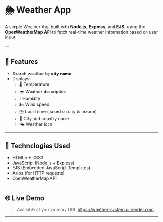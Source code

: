 # 🌦️ Weather App

A simple Weather App built with **Node.js**, **Express**, and **EJS**, using the **OpenWeatherMap API** to fetch real-time weather information based on user input.

--

## 🔧 Features

- Search weather by **city name**
- Displays:
  - 🌡️ Temperature
  - 🌧️ Weather description
  - 💧 Humidity
  - 🌬️ Wind speed
  - 🕒 Local time (based on city timezone)
  - 📍 City and country name
  - 🌤️ Weather icon

---

## 🚀 Technologies Used

- HTML5 + CSS3
- JavaScript (Node.js + Express)
- EJS (Embedded JavaScript Templates)
- Axios (for HTTP requests)
- OpenWeatherMap API

---

## 🌐 Live Demo

> Available at your primary URL https://whether-system.onrender.com

---


